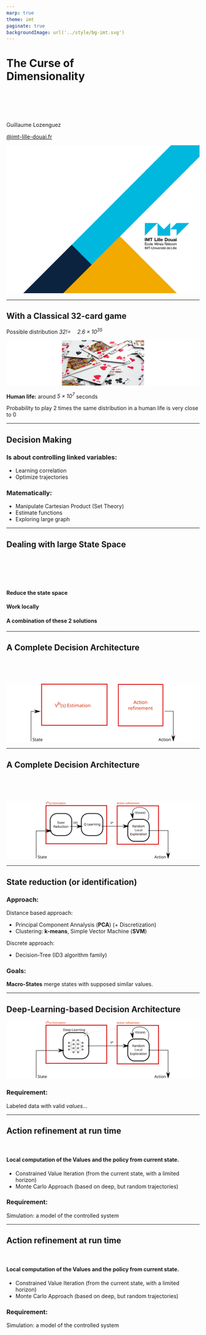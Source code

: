 ```yaml
---
marp: true
theme: imt
paginate: true
backgroundImage: url('../style/bg-imt.svg')
---
```


# The Curse of<br />Dimensionality

<br />
<br />
<br />
<br />

Guillaume Lozenguez

[@imt-lille-douai.fr](mailto:guillaume.lozenguez@imt-lille-douai.fr)

![bg](../style/bg-tittle.svg)

---

## With a Classical 32-card game

Possible distribution *$32!= \quad 2.6 \times 10^{35}$*

![](../figs/32cartes.svg)

**Human life:** around *$5 \times 10^{7}$* seconds

Probability to play 2 times the same distribution in a human life is very close to 0

---

## Decision Making

### Is about controlling linked variables:

- Learning correlation
- Optimize trajectories


### Matematically: 

- Manipulate Cartesian Product (Set Theory)
- Estimate functions
- Exploring large graph

---

## Dealing with large State Space

<br />
<br />
<br />
<br />

#### Reduce the state space

#### Work locally

#### A combination of these 2 solutions

---

## A Complete Decision Architecture

<br />
<br />
<br />

![](../figs/global-decision-arch.svg)

---

## A Complete Decision Architecture

<br />
<br />
<br />

![](../figs/decision-arch.svg)

---

## State reduction (or identification) 

### Approach:

Distance based approach:

- Principal Component Annalysis (**PCA**) (+ Discretization)
- Clustering: **k-means**, Simple Vector Machine (**SVM**)

Discrete approach:

- Decision-Tree (ID3 algorithm family)

### Goals:

**Macro-States** merge states with supposed similar values.

---

## Deep-Learning-based Decision Architecture

![](../figs/deep-decision-arch.svg)

### Requirement:

Labeled data with valid *values*...

---

## Action refinement at run time

<br />

#### Local computation of the Values and the policy from current state.

- Constrained Value Iteration (from the current state, with a limited horizon)
- Monte Carlo Approach (based on deep, but random trajectories)

### Requirement:

Simulation: a model of the controlled system


---

## Action refinement at run time

<br />

#### Local computation of the Values and the policy from current state.

- Constrained Value Iteration (from the current state, with a limited horizon)
- Monte Carlo Approach (based on deep, but random trajectories)

### Requirement:

Simulation: a model of the controlled system


